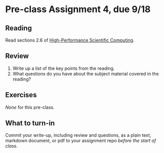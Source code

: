 # Pre-class Assignment 4, due 9/18

## Reading

Read sections 2.6 of [High-Performance Scientific Computing](https://cmse-courses.slack.com/files/UC9P697JS/FCFH5HR6V/eijkhoutintrotohpc.pdf).

## Review

1. Write up a list of the key points from the reading.
2. What questions do you have about the subject material covered in the reading?

## Exercises

_None_ for this pre-class.

## What to turn-in

Commit your write-up, including review and questions, as a plain text, markdown document, or pdf to your assignment repo _before the start of class_.